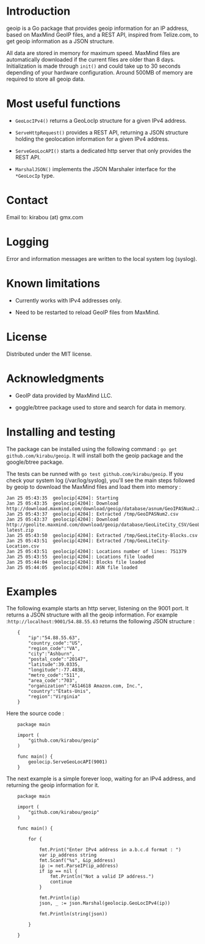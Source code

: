 # Introduction
geoip is a Go package that provides geoip information for an IP address, based on MaxMind GeoIP files, and a REST API, inspired from Telize.com, to get geoip information as a JSON structure.

All data are stored in memory for maximum speed. MaxMind files are automatically downloaded if the current files are older than 8 days. Initialization is made through `init()` and could take up to 30 seconds depending of your hardware configuration. Around 500MB of memory are required to store all geoip data.


# Most useful functions 

- `GeoLocIPv4()` returns a GeoLocIp structure for a given IPv4 address.

- `ServeHttpRequest()` provides a REST API, returning a JSON structure holding the geolocation information for a given IPv4 address.

- `ServeGeoLocAPI()` starts a dedicated http server that only provides the REST API.

- `MarshalJSON()` implements the JSON Marshaler interface for the `*GeoLocIp` type.


# Contact

Email to: kirabou (at) gmx.com


# Logging

Error and information messages are written to the local system log (syslog).


# Known limitations

- Currently works with IPv4 addresses only.

- Need to be restarted to reload GeoIP files from MaxMind.


# License

Distributed under the MIT license.


# Acknowledgments 

- GeoIP data provided by MaxMind LLC.

- goggle/btree package used to store and search for data in memory.

# Installing and testing

The package can be installed using the following command : 
`go get github.com/kirabu/geoip`. It will install both the geoip package 
and the google/btree package.

The tests can be runned with `go test github.com/kirabu/geoip`. 
If you check your system log (/var/log/syslog), you'll see the main
steps followed by geoip to download the MaxMind files and load
them into memory :
````
Jan 25 05:43:35  geolocip[4204]: Starting
Jan 25 05:43:35  geolocip[4204]: Download http://download.maxmind.com/download/geoip/database/asnum/GeoIPASNum2.zip
Jan 25 05:43:37  geolocip[4204]: Extracted /tmp/GeoIPASNum2.csv
Jan 25 05:43:37  geolocip[4204]: Download http://geolite.maxmind.com/download/geoip/database/GeoLiteCity_CSV/GeoLiteCity-latest.zip
Jan 25 05:43:50  geolocip[4204]: Extracted /tmp/GeoLiteCity-Blocks.csv
Jan 25 05:43:51  geolocip[4204]: Extracted /tmp/GeoLiteCity-Location.csv
Jan 25 05:43:51  geolocip[4204]: Locations number of lines: 751379
Jan 25 05:43:55  geolocip[4204]: Locations file loaded
Jan 25 05:44:04  geolocip[4204]: Blocks file loaded
Jan 25 05:44:05  geolocip[4204]: ASN file loaded
````



# Examples

The following example starts an http server, listening on the 9001 port. It returns a JSON structure with all the geoip information. For example :`http://localhost:9001/54.88.55.63` returns the following JSON structure :

```
    { 
        "ip":"54.88.55.63",
        "country_code":"US",
        "region_code":"VA",
        "city":"Ashburn",
        "postal_code":"20147",
        "latitude":39.0335,
        "longitude":-77.4838,
        "metro_code":"511",
        "area_code":"703",
        "organization":"AS14618 Amazon.com, Inc.",
        "country":"États-Unis",
        "region":"Virginia" 
    }
```

Here the source code  :

```
    package main
    
    import (
        "github.com/kirabou/geoip"
    )
    
    func main() {
        geolocip.ServeGeoLocAPI(9001)
    }
```

The next example is a simple forever loop, waiting for an IPv4 address, and returning the geoip information for it.

```
	package main

	import (
	    "github.com/kirabou/geoip"
	)

	func main() {

	    for {

			fmt.Print("Enter IPv4 address in a.b.c.d format : ")
			var ip_address string
	    	fmt.Scanf("%s", &ip_address)
			ip := net.ParseIP(ip_address)
			if ip == nil {
			    fmt.Println("Not a valid IP address.")
			    continue
			}

			fmt.Println(ip)
			json, _ := json.Marshal(geolocip.GeoLocIPv4(ip))

			fmt.Println(string(json))

	    }
	    
	}
```
